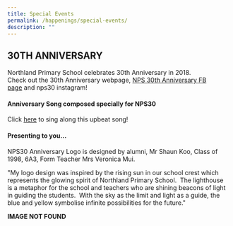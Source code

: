 ```yaml
---
title: Special Events
permalink: /happenings/special-events/
description: ""
---
```

## 30TH ANNIVERSARY 

Northland Primary School celebrates 30th Anniversary in 2018.    
Check out the 30th Anniversary webpage, [NPS 30th Anniversary FB page](https://www.facebook.com/NPS-30th-Anniversary-208437873034322/) and nps30 instagram!

#### Anniversary Song composed specially for NPS30

Click [here](https://youtu.be/qwkElhMPBTU) to sing along this upbeat song!

#### Presenting to you...

NPS30 Anniversary Logo is designed by alumni, Mr Shaun Koo, Class of 1998, 6A3, Form Teacher Mrs Veronica Mui.

"My logo design was inspired by the rising sun in our school crest which represents the glowing spirit of Northland Primary School.  The lighthouse is a metaphor for the school and teachers who are shining beacons of light in guiding the students.  With the sky as the limit and light as a guide, the blue and yellow symbolise infinite possibilities for the future."

**IMAGE NOT FOUND**